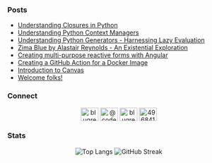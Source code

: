 ### Posts
<!-- BLOG-POST-LIST:START -->
- [Understanding Closures in Python](https://dev.to/blugreenspace/understanding-closures-in-python-bbl)
- [Understanding Python Context Managers](https://dev.to/blugreenspace/understanding-python-context-managers-3cn3)
- [Understanding Python Generators - Harnessing Lazy Evaluation](https://dev.to/blugreenspace/understanding-python-generators-harnessing-lazy-evaluation-52c)
- [Zima Blue by Alastair Reynolds - An Existential Exploration](https://dev.to/blugreenspace/zima-blue-by-alastair-reynolds-an-existential-exploration-bp9)
- [Creating multi-purpose reactive forms with Angular](https://dev.to/blugreenspace/creating-multi-purpose-reactive-forms-with-angular-47ka)
- [Creating a GitHub Action for a Docker Image](https://dev.to/blugreenspace/creating-a-github-action-for-a-docker-image-4n34)
- [Introduction to Canvas](https://dev.to/blugreenspace/introduction-to-canvas-4abh)
- [Welcome folks!](https://dev.to/blugreenspace/welcome-folks-3h05)
<!-- BLOG-POST-LIST:END -->

### Connect
<p align="center">
  <a href="https://dev.to/blugreenspace" target="blank"><img align="center" src="https://raw.githubusercontent.com/rahuldkjain/github-profile-readme-generator/master/src/images/icons/Social/devto.svg" alt="blugreenspace" height="30" width="40" /></a>
  <a href="https://medium.com/@code0987" target="blank"><img align="center" src="https://raw.githubusercontent.com/rahuldkjain/github-profile-readme-generator/master/src/images/icons/Social/medium.svg" alt="@code0987" height="30" width="40" /></a>
  <a href="https://twitter.com/blugreenspace" target="blank"><img align="center" src="https://raw.githubusercontent.com/rahuldkjain/github-profile-readme-generator/master/src/images/icons/Social/twitter.svg" alt="blugreenspace" height="30" width="40" /></a>
  <a href="https://stackoverflow.com/users/496841" target="blank"><img align="center" src="https://raw.githubusercontent.com/rahuldkjain/github-profile-readme-generator/master/src/images/icons/Social/stack-overflow.svg" alt="496841" height="30" width="40" /></a>
</p>

### Stats
<p align="center">
  <img align="center" src="https://github-readme-stats.vercel.app/api/top-langs/?username=code0987&hide_progress=true&langs_count=6&hide=tsql&size_weight=0.9&count_weight=0.1&layout=compact&theme=transparent&hide_border=true" alt="Top Langs" />

  <img align="center" src="https://streak-stats.demolab.com?user=code0987&theme=transparent&hide_border=true" alt="GitHub Streak" />
</p>

